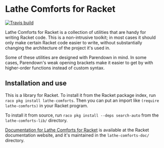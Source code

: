 # Lathe Comforts for Racket

[![Travis build](https://travis-ci.org/lathe/lathe-comforts-for-racket.svg?branch=main)](https://travis-ci.org/lathe/lathe-comforts-for-racket)

Lathe Comforts for Racket is a collection of utilities that are handy for writing Racket code. This is a non-intrusive toolkit; in most cases it should only make certain Racket code easier to write, without substantially changing the architecture of the project it's used in.

Some of these utilities are designed with Parendown in mind. In some cases, Parendown's weak opening brackets make it easier to get by with higher-order functions instead of custom syntax.


## Installation and use

This is a library for Racket. To install it from the Racket package index, run `raco pkg install lathe-comforts`. Then you can put an import like `(require lathe-comforts)` in your Racket program.

To install it from source, run `raco pkg install --deps search-auto` from the `lathe-comforts-lib/` directory.

[Documentation for Lathe Comforts for Racket](http://docs.racket-lang.org/lathe-comforts/index.html) is available at the Racket documentation website, and it's maintained in the `lathe-comforts-doc/` directory.
